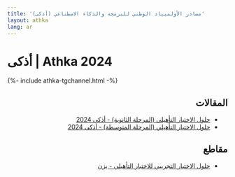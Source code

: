 ```yaml
---
title: 'مصادر الأولمبياد الوطني للبرمجة والذكاء الاصطناعي (أذكى)'
layout: athka
lang: ar
---
```

# أذكى | Athka 2024

{%- include athka-tgchannel.html -%}

<div dir="rtl">

## المقالات
- [حلول الاختبار التأهيلي (المرحلة الثانوية) - أذكى 2024](/athka/24_1_senior.md)
- [حلول الاختبار التأهيلي (المرحلة المتوسطة) - أذكى 2024](/athka/24_1_junior.md)

## مقاطع
- [حلول الاختبار التجريبي للاختبار التأهيلي - يزن](https://youtu.be/TblR9Uycmds)

</div>